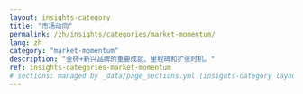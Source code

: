 ```yaml
---
layout: insights-category
title: "市场动向"
permalink: /zh/insights/categories/market-momentum/
lang: zh
category: "market-momentum"
description: "金砖+新兴品牌的重要成就、里程碑和扩张时机。"
ref: insights-categories-market-momentum
# sections: managed by _data/page_sections.yml (insights-category layout)
---
```


